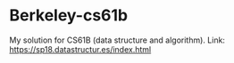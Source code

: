 # Berkeley-cs61b
My solution for CS61B (data structure and algorithm). 
Link: https://sp18.datastructur.es/index.html
